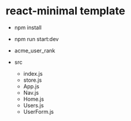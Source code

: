 # react-minimal template
- npm install
- npm run start:dev

- acme_user_rank
- src
  - index.js
  - store.js
  - App.js
  - Nav.js
  - Home.js
  - Users.js
  - UserForm.js
      
